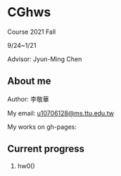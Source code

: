 # CGhws
Course 2021 Fall

9/24~1/21

Advisor: Jyun-Ming Chen
## About me
Author: 李敬華

My email: u10706128@ms.ttu.edu.tw

My works on gh-pages: 
## Current progress
1. hw0()
